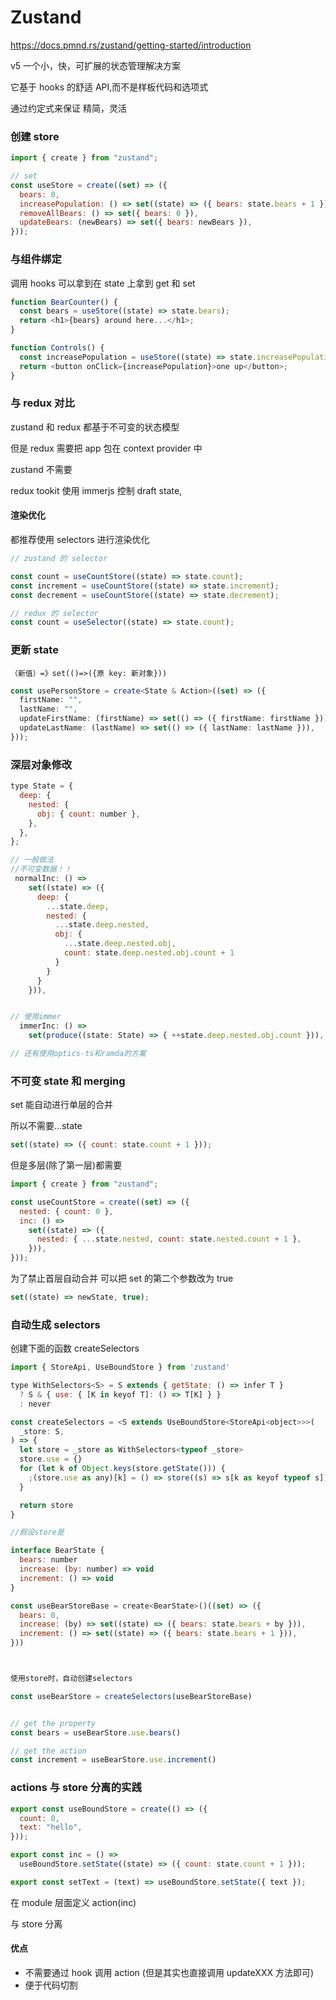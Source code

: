 # Zustand

https://docs.pmnd.rs/zustand/getting-started/introduction

v5
一个小，快，可扩展的状态管理解决方案

它基于 hooks 的舒适 API,而不是样板代码和选项式

通过约定式来保证 精简，灵活

### 创建 store

```js
import { create } from "zustand";

// set
const useStore = create((set) => ({
  bears: 0,
  increasePopulation: () => set((state) => ({ bears: state.bears + 1 })),
  removeAllBears: () => set({ bears: 0 }),
  updateBears: (newBears) => set({ bears: newBears }),
}));
```

### 与组件绑定

调用 hooks 可以拿到在 state 上拿到 get 和 set

```js
function BearCounter() {
  const bears = useStore((state) => state.bears);
  return <h1>{bears} around here...</h1>;
}

function Controls() {
  const increasePopulation = useStore((state) => state.increasePopulation);
  return <button onClick={increasePopulation}>one up</button>;
}
```

### 与 redux 对比

zustand 和 redux 都基于不可变的状态模型

但是 redux 需要把 app 包在 context provider 中

zustand 不需要

redux tookit 使用 immerjs 控制 draft state,

#### 渲染优化

都推荐使用 selectors 进行渲染优化

```js
// zustand 的 selector

const count = useCountStore((state) => state.count);
const increment = useCountStore((state) => state.increment);
const decrement = useCountStore((state) => state.decrement);

// redux 的 selector
const count = useSelector((state) => state.count);
```

### 更新 state

`（新值）=》set(()=>({原 key: 新对象}))`

```ts
const usePersonStore = create<State & Action>((set) => ({
  firstName: "",
  lastName: "",
  updateFirstName: (firstName) => set(() => ({ firstName: firstName })),
  updateLastName: (lastName) => set(() => ({ lastName: lastName })),
}));
```

### 深层对象修改

```js
type State = {
  deep: {
    nested: {
      obj: { count: number },
    },
  },
};
```

```js
// 一般做法
//不可变数据！！
 normalInc: () =>
    set((state) => ({
      deep: {
        ...state.deep,
        nested: {
          ...state.deep.nested,
          obj: {
            ...state.deep.nested.obj,
            count: state.deep.nested.obj.count + 1
          }
        }
      }
    })),


// 使用immer
  immerInc: () =>
    set(produce((state: State) => { ++state.deep.nested.obj.count })),

// 还有使用optics-ts和ramda的方案
```

### 不可变 state 和 merging

set 能自动进行单层的合并

所以不需要...state

```js
set((state) => ({ count: state.count + 1 }));
```

但是多层(除了第一层)都需要

```js
import { create } from "zustand";

const useCountStore = create((set) => ({
  nested: { count: 0 },
  inc: () =>
    set((state) => ({
      nested: { ...state.nested, count: state.nested.count + 1 },
    })),
}));
```

为了禁止首层自动合并
可以把 set 的第二个参数改为 true

```js
set((state) => newState, true);
```

### 自动生成 selectors

创建下面的函数 createSelectors

```js
import { StoreApi, UseBoundStore } from 'zustand'

type WithSelectors<S> = S extends { getState: () => infer T }
  ? S & { use: { [K in keyof T]: () => T[K] } }
  : never

const createSelectors = <S extends UseBoundStore<StoreApi<object>>>(
  _store: S,
) => {
  let store = _store as WithSelectors<typeof _store>
  store.use = {}
  for (let k of Object.keys(store.getState())) {
    ;(store.use as any)[k] = () => store((s) => s[k as keyof typeof s])
  }

  return store
}

```

```js
//假设store是

interface BearState {
  bears: number
  increase: (by: number) => void
  increment: () => void
}

const useBearStoreBase = create<BearState>()((set) => ({
  bears: 0,
  increase: (by) => set((state) => ({ bears: state.bears + by })),
  increment: () => set((state) => ({ bears: state.bears + 1 })),
}))



使用store时，自动创建selectors

const useBearStore = createSelectors(useBearStoreBase)


// get the property
const bears = useBearStore.use.bears()

// get the action
const increment = useBearStore.use.increment()
```

### actions 与 store 分离的实践

```js
export const useBoundStore = create(() => ({
  count: 0,
  text: "hello",
}));

export const inc = () =>
  useBoundStore.setState((state) => ({ count: state.count + 1 }));

export const setText = (text) => useBoundStore.setState({ text });
```

在 module 层面定义 action(inc)

与 store 分离

#### 优点

- 不需要通过 hook 调用 action
  (但是其实也直接调用 updateXXX 方法即可)
- 便于代码切割
